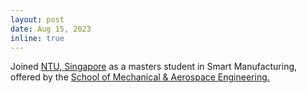 ```yaml
---
layout: post
date: Aug 15, 2023
inline: true
---
```


Joined <a href="https://www.ntu.edu.sg/">NTU, Singapore</a> as a masters student in Smart Manufacturing, offered by the <a href="https://www.ntu.edu.sg/mae"> School of Mechanical & Aerospace Engineering.</a>
